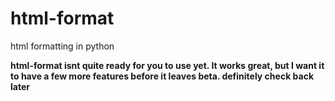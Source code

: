 html-format
===========

html formatting in python

**html-format isnt quite ready for you to use yet. It works great, but I want it to have a few more features before it leaves beta. definitely check back later**